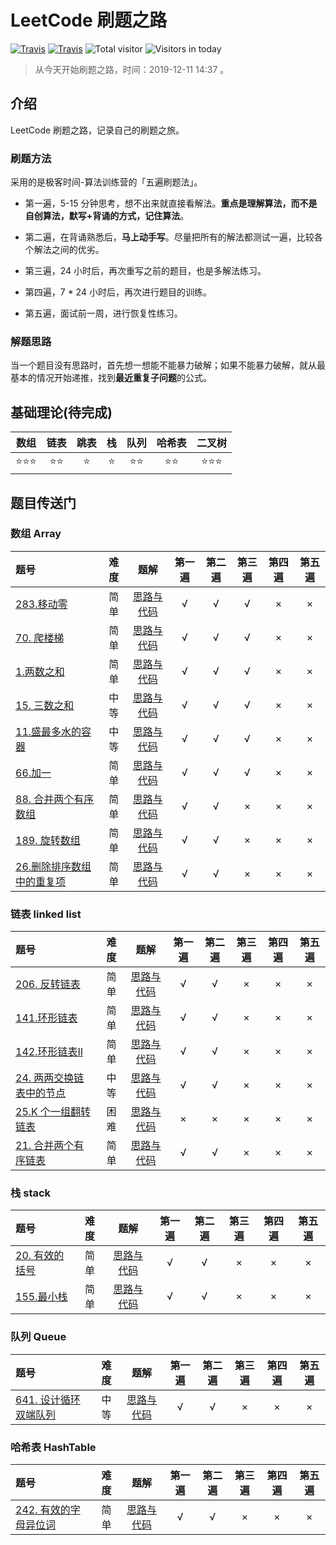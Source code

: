 # LeetCode 刷题之路

[![Travis](https://img.shields.io/badge/language-Java-green.svg)]()
[![Travis](https://img.shields.io/badge/language-Python-yellow.svg)]()
![Total visitor](https://visitor-count-badge.herokuapp.com/total.svg?repo_id=xxtlant.leetcode_training)
![Visitors in today](https://visitor-count-badge.herokuapp.com/today.svg?repo_id=xxtlant.leetcode_training)

> 从今天开始刷题之路，时间：2019-12-11 14:37 。

## 介绍

LeetCode 刷题之路，记录自己的刷题之旅。

### 刷题方法

采用的是极客时间-算法训练营的「五遍刷题法」。

- 第一遍，5-15 分钟思考，想不出来就直接看解法。**重点是理解算法，而不是自创算法，默写+背诵的方式，记住算法**。

- 第二遍，在背诵熟悉后，**马上动手写**。尽量把所有的解法都测试一遍，比较各个解法之间的优劣。
- 第三遍，24 小时后，再次重写之前的题目，也是多解法练习。
- 第四遍，7 * 24 小时后，再次进行题目的训练。
- 第五遍，面试前一周，进行恢复性练习。

### 解题思路

当一个题目没有思路时，首先想一想能不能暴力破解；如果不能暴力破解，就从最基本的情况开始递推，找到**最近重复子问题**的公式。

## 基础理论(待完成)

| 数组 | 链表 | 跳表 | 栈 | 队列 | 哈希表 | 二叉树 |
|:-: | :-: | :-: | :-: | :-:| :-:| :-:|
| ⭐️⭐️⭐️|⭐️⭐️|⭐️|⭐️|⭐️⭐️|⭐️⭐️|⭐️⭐️⭐️|

## 题目传送门

### 数组  Array

| 题号 | 难度 | 题解 | 第一遍 | 第二遍 | 第三遍 | 第四遍 | 第五遍 |
|:- | :-: | :-: | :-: | :-:|:-:|:-:|:-:|
|[283.移动零](https://leetcode-cn.com/problems/move-zeroes/)| 简单 |[思路与代码](./Array/283-move-zeroes.md) | √ | √ | √ | × | × |
|[70. 爬楼梯](https://leetcode-cn.com/problems/climbing-stairs/)| 简单 |[思路与代码](./Array/70-climbing-stairs.md) | √ | √ | √ | × | × |
|[1.两数之和](https://leetcode-cn.com/problems/two-sum/)| 简单 |[思路与代码](./Array/1-two-sum.md) | √ | √ | √ | × | × |
|[15. 三数之和](https://leetcode-cn.com/problems/3sum/)| 中等 |[思路与代码](./Array/15-3sum.md) | √ | √ | √ | × | × |
|[11.盛最多水的容器](https://leetcode-cn.com/problems/container-with-most-water/)| 中等 |[思路与代码](./Array/11-container-with-most-water.md) | √ | √ | √ | × | × |
|[66.加一](https://leetcode-cn.com/problems/plus-one/)| 简单 |[思路与代码](./Array/66-plus-one.md) | √ | √ | √  | × | × |
|[88. 合并两个有序数组](https://leetcode-cn.com/problems/merge-sorted-array/)| 简单 |[思路与代码](./Array/88-merge-sorted-array.md)| √ | √ | × | × | × |
|[189. 旋转数组](https://leetcode-cn.com/problems/rotate-array/)| 简单 |[思路与代码](./Array/189-rotate-array.md)| √ | √ | ×  | × | × |
|[26.删除排序数组中的重复项](https://leetcode-cn.com/problems/remove-duplicates-from-sorted-array/)| 简单 |[思路与代码](./Array/26-remove-duplicates-from-sorted-array.md)| √ | √ | ×  | × | × |

### 链表 linked list

| 题号 | 难度 | 题解 | 第一遍 | 第二遍 | 第三遍 | 第四遍 | 第五遍 |
|:- | :-: | :-: | :-: | :-: | :-:|:-:|:-:|
|[206. 反转链表](https://leetcode-cn.com/problems/reverse-linked-list/)| 简单 |[思路与代码](./LinkedList/206-reverse-linked-list.md) | √ | √ | × | × | × |
|[141.环形链表](https://leetcode-cn.com/problems/linked-list-cycle/)| 简单 |[思路与代码](./LinkedList/141-linked-list-cycle.md)| √ | √ | × | × | × |
|[142.环形链表II](https://leetcode-cn.com/problems/linked-list-cycle-ii/)| 简单 |[思路与代码](./LinkedList/142-linked-list-cycle-ii.md)| √ | √ | × | × | × |
|[24. 两两交换链表中的节点](https://leetcode-cn.com/problems/swap-nodes-in-pairs/)| 中等 |[思路与代码](./LinkedList/24-swap-nodes-in-pairs.md)| √ | √ | × | × | × |
|[25.K 个一组翻转链表](https://leetcode-cn.com/problems/reverse-nodes-in-k-group)| 困难 |[思路与代码](./LinkedList/25-reverse-nodes-in-k-group.md)| × | × | × | × | × |
|[21. 合并两个有序链表](https://leetcode-cn.com/problems/merge-two-sorted-lists)| 简单 |[思路与代码](./LinkedList/21-merge-two-sorted-lists.md)| √ | √ | × | × | × |

### 栈 stack

| 题号 | 难度 | 题解 | 第一遍 | 第二遍 | 第三遍 | 第四遍 | 第五遍 |
|:- | :-: | :-: | :-: | :-: | :-:|:-:|:-:|
|[20. 有效的括号](https://leetcode-cn.com/problems/valid-parentheses/)| 简单 |[思路与代码](./Stack/20-valid-parentheses.md) | √ | √ | × | × | × |
|[155.最小栈](https://leetcode-cn.com/problems/min-stack/)| 简单 |[思路与代码](./Stack/155-min-stack.md) | √ | √ | × | × | × |

### 队列 Queue

| 题号 | 难度 | 题解 | 第一遍 | 第二遍 | 第三遍 | 第四遍 | 第五遍 |
|:- | :-: | :-: | :-: | :-: | :-:|:-:|:-:|
|[641. 设计循环双端队列](https://leetcode-cn.com/problems/design-circular-deque/)| 中等 |[思路与代码](./Queue/641-design-circular-deque.md) | √ | √ | × | × | × |

### 哈希表 HashTable

| 题号 | 难度 | 题解 | 第一遍 | 第二遍 | 第三遍 | 第四遍 | 第五遍 |
|:- | :-: | :-: | :-: | :-: | :-:|:-:|:-:|
|[242. 有效的字母异位词](https://leetcode-cn.com/problems/valid-anagram/)| 简单 |[思路与代码](./HashTable/242.valid-anagram.md) | √ | √ | × | × | × |
